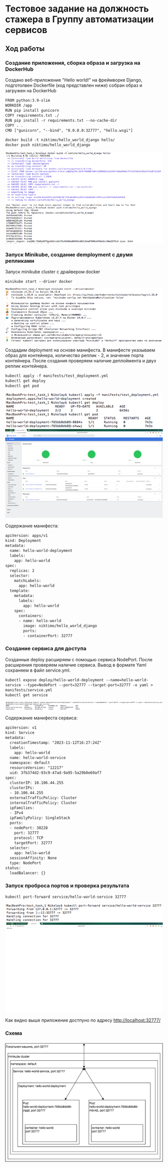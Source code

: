 # Тестовое задание на должность стажера в Группу автоматизации сервисов
## Ход работы
### Создание приложения, сборка образа и загрузка на DockerHub
Создано веб-приложение "Hello world!" на фреймворке Django, подготолвен Dockerfile (код представлен ниже) собран образ и загружен на DockerHub
```
FROM python:3.9-slim
WORKDIR /app
RUN pip install gunicorn
COPY requirements.txt ./
RUN pip install -r requirements.txt --no-cache-dir
COPY . .
CMD ["gunicorn", "--bind", "0.0.0.0:32777", "hello.wsgi"]
```
```
docker build -t niktimo/hello_world_django hello/
docker push niktimo/hello_world_django
```
![img1](images/img1.png)
### Запуск Minikube, создание demployment с двумя репликами
Запуск minikube cluster с драйвером docker
```
minikube start --driver docker
```
![img2](images/img2.png)

Создадим deployment на основе манифеста. В манифесте указываем образ для контейнера, количество реплик - 2, и значение порта контейнера. После создания проверяем наличие деплоймента и двух реплик контейнера.
```
kubectl apply -f manifests/test_deployment.yml
kubectl get deploy
kubectl get pod
```
![img3](images/img3.png)
![img4](images/img4.png)

Содержание манифеста:
```
apiVersion: apps/v1
kind: Deployment
metadata:
  name: hello-world-deployment
  labels:
    app: hello-world
spec:
  replicas: 2
  selector:
    matchLabels:
      app: hello-world
  template:
    metadata:
      labels:
        app: hello-world
    spec:
      containers:
      - name: hello-world
        image: niktimo/hello_world_django
        ports:
        - containerPort: 32777
```
### Создание сервиса для доступа
Созданные deploy расширяем с помощью сервиса NodePort. После расширения проверяем наличие сервиса. Вывод в формате Yaml сохраняем в файл service.yml.
```
kubectl expose deploy/hello-world-deployment --name=hello-world-service --type=NodePort --port=32777 --target-port=32777 -o yaml > manifests/service.yml
kubectl get service
```
![img5](images/img5.png)

Содержание манифеста сервиса:
```
apiVersion: v1
kind: Service
metadata:
  creationTimestamp: "2023-11-12T16:27:24Z"
  labels:
    app: hello-world
  name: hello-world-service
  namespace: default
  resourceVersion: "12217"
  uid: 3fb374d2-93c9-47ad-9a95-5a29b0e69af7
spec:
  clusterIP: 10.106.44.255
  clusterIPs:
  - 10.106.44.255
  externalTrafficPolicy: Cluster
  internalTrafficPolicy: Cluster
  ipFamilies:
  - IPv4
  ipFamilyPolicy: SingleStack
  ports:
  - nodePort: 30228
    port: 32777
    protocol: TCP
    targetPort: 32777
  selector:
    app: hello-world
  sessionAffinity: None
  type: NodePort
status:
  loadBalancer: {}

```
### Запуск проброса портов и проверка результата
```
kubectl port-forward service/hello-world-service 32777
```
![img6](images/img6.png)
![img7](images/img7.png)

Как видно выше приложение достпуно по адресу [http://localhost:32777/](http://localhost:32777/)
### Схема
![schema](images/schema.png)
